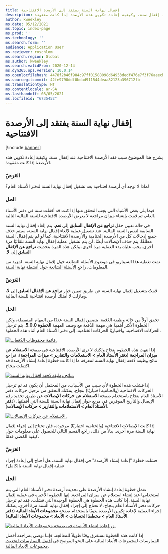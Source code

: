```yaml
---
title: إقفال نهاية السنة يفتقد إلى الأرصدة الافتتاحية
description: يشرح هذا الموضوع سبب فقد الأرصدة الافتتاحية عند إقفال سنة، وكيفية إعادة تكوين هذه الأرصدة إذا كانت مفقودة.
author: kweekley
ms.date: 05/12/2021
ms.topic: index-page
ms.prod: ''
ms.technology: ''
ms.search.form: ''
audience: Application User
ms.reviewer: roschlom
ms.search.region: Global
ms.author: kweekley
ms.search.validFrom: 2020-12-14
ms.dyn365.ops.version: 10.0.14
ms.openlocfilehash: 4478f2b46f984c97ff01588098d64953dedf476e7f3f76aeecb29a0ff0074b9d
ms.sourcegitcommit: 42fe9790ddf0bdad911544deaa82123a396712fb
ms.translationtype: HT
ms.contentlocale: ar-SA
ms.lasthandoff: 08/05/2021
ms.locfileid: "6735452"
---
```

# <a name="year-end-close-missing-opening-balances"></a>إقفال نهاية السنة يفتقد إلى الأرصدة الافتتاحية

[!include [banner](../includes/banner.md)]

يشرح هذا الموضوع سبب فقد الأرصدة الافتتاحية عند إقفال سنة، وكيفية إعادة تكوين هذه الأرصدة إذا كانت مفقودة.

### <a name="symptom"></a>العَرَضْ

لماذا لا توجد أي أرصدة افتتاحية بعد تشغيل إقفال نهاية السنة لدفتر الأستاذ العام؟ 

### <a name="resolution"></a>الحل

فيما يلي بعض الأشياء التي يجب التحقق منها إذا كنت قد أقفلت سنة في دفتر الأستاذ العام، ثم قمت بإنشاء ميزان مراجعة لا يعرض الأرصدة الافتتاحية للسنة المالية التالية.

في حالة تعيين حقل **تراجع عن الإقفال السابق‬‏‫** إلى **نعم**، يتم إلغاء إقفال نهاية السنة السابقة لنفس السنة المالية. عند تشغيل عملية لإلغاء إقفال نهاية السنة، سيتم حذف جميع إدخالات كل من الأرصدة الختامية والأرصدة الافتتاحية، كما لو لم يتم إقفال السنة مطلقًا. يتم حذف الإيصالات أيضًا. لن يتم تشغيل عملية إقفال نهاية السنة تلقائيًا مرة أخرى. يجب عليك بدء العملية مرة أخرى، ولكن هذه المرة بتحديث **تراجع عن الإقفال السابق‬‏‫** إلى **لا**.

تمت تغطية هذا السيناريو في موضوع الأسئلة الشائعة حول إقفال نهاية السنة. لمزيد من المعلومات، راجع [الأسئلة الشائعة حول أنشطة نهاية السنة](faq-year-end-activities.md).

### <a name="symptom"></a>العَرَضْ

قمتُ بتشغيل إقفال نهاية السنة عن طريق تعيين خيار **تراجع عن الإقفال السابق** إلى **لا**، ومازلت لا أمتلك أرصدة افتتاحية للسنة المالية.

### <a name="resolution"></a>الحل

تحقق أولاً من حالة وظيفة الدُفعة. يتضمن إقفال السنة عددًا من المهام المنفصلة، ولكن الخطوة الأكثر أهميةً هي مهمة الدُفعة مع وصف المهمة **الخطوة 5.0.0**. يتم ترحيل الحركات الافتتاحية، واختياريًا الحركات الختامية، إلى دفتر الأستاذ العام أثناء هذه الخطوة. 

[![قائمة محفوظات الدُفعات.](./media/yec-mssng-open-blnces-01.png)](./media/yec-mssng-open-blnces-01.png)

إذا انتهت هذه الخطوة بنجاح ولكنك لا ترى الأرصدة الافتتاحية في صفحة **الاستعلام عن ميزان المراجعة** (**دفتر الأستاذ العام > الاستعلامات والتقارير > ميزات المراجعة**)، فراجع نتائج وظيفة دُفعة إقفال نهاية السنة لمعرفة ما إذا كانت خطوة إعادة إنشاء الأرصدة قد اكتملت بنجاح.

[![نتائج وظيفة دُفعة إقفال نهاية السنة.](./media/yec-mssng-open-blnces-02.png)](./media/yec-mssng-open-blnces-02.png)

إذا فشلت هذه الخطوة لأي سبب من الأسباب، من المحتمل أن يكون قد تم ترحيل الحركات الافتتاحية (والختامية اختياريًا) بنجاح. يمكنك التحقق من ترحيل حركات دفتر الأستاذ العام بنجاح باستخدام صفحة **الاستعلام عن حركات الإيصالات** عن طريق تحديد رقم الإيصال والتاريخ الموفرين في مربع حوار إقفال نهاية السنة للسنة التي أقفلتها، (**دفتر الأستاذ العام > الاستعلامات والتقارير > حركات الإيصالات**).

[![الاستعلام عن حركات الإيصالات.](./media/yec-mssng-open-blnces-03.png)](./media/yec-mssng-open-blnces-03.png)

إذا كانت الإيصالات الافتتاحية (والختامية اختياريًا) موجودة، فلن تحتاج إلى إجراء إقفال نهاية السنة مرة أخرى. بدلاً من ذلك، راجع القسم التالي للحصول على معلومات حول كيفية المُضي قدمًا.

### <a name="symptom"></a>العَرَضْ

فشلت خطوة "إعادة إنشاء الأرصدة" في إقفال نهاية السنة، هل أحتاج إلى إعادة إجراء عملية إقفال نهاية السنة بالكامل؟

### <a name="resolution"></a>الحل

تعمل خطوة إعادة إنشاء الأرصدة على تحديث أرصدة دفتر الأستاذ العام التي يتم استخدامها عند إنشاء استعلام عن ميزان المراجعة.  إنها الخطوة الأخيرة في عملية إقفال نهاية السنة.  إذا كانت هذه الخطوة هي الخطوة الوحيدة التي فشلت، فقد تم ترحيل حركات دفتر الأستاذ العام بنجاح.  لا تحتاج إلى إجراء إقفال نهاية السنة مرة أخرى. يمكنك إجراء العملية لإعادة تكوين الأرصدة يدويًا باستخدام صفحة **مجموعات الأبعاد المالية** (**دفتر الأستاذ العام > مخطط الحسابات > الأبعاد > مجموعات الأبعاد المالية**).

[![زر إعادة إنشاء الأرصدة في صفحة مجموعات الأبعاد المالية.](./media/yec-mssng-open-blnces-04.png)](./media/yec-mssng-open-blnces-04.png)

إذا كانت هذه الخطوة تستغرق وقتًا طويلاً للمعالجة، فإننا نوصي بمراجعة أفضل الممارسات لمجموعات الأبعاد المالية على النحو الموضح في [أفضل الممارسات لتحديث مجموعات الأبعاد المالية](https://community.dynamics.com/365/financeandoperations/b/dynamics-365-finance-blog/posts/best-practices-for-updating-financial-dimension-set-dimension-sets). 

